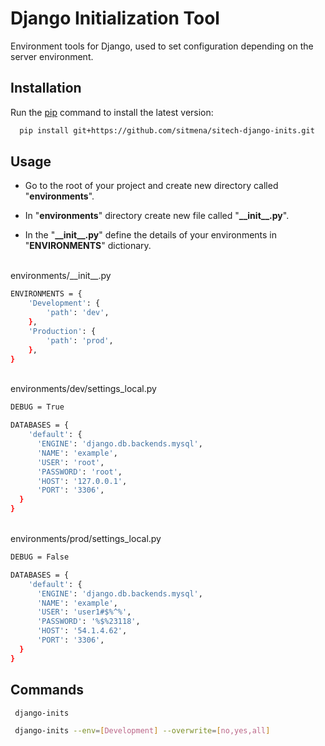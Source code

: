 # Django Initialization Tool
Environment tools for Django, used to set configuration depending on the server environment.

## Installation
 Run the [pip](https://pip.pypa.io/en/stable/) command to install the latest version:
 
```bash
  pip install git+https://github.com/sitmena/sitech-django-inits.git
```

## Usage

 - Go to the root of your project and create new directory called "__environments__".
 
 - In "__environments__" directory  create new file called "**\_\_init\_\_.py**".

 - In the  "**\_\_init\_\_.py**" define the details of your environments in "**ENVIRONMENTS**" dictionary.


<br />
environments/__init__.py

```bash
ENVIRONMENTS = {  
    'Development': {  
	    'path': 'dev',  
	},  
	'Production': {  
		'path': 'prod',  
	},  
}
```

<br />
environments/dev/settings_local.py

```bash
DEBUG = True

DATABASES = {  
	'default': {  
      'ENGINE': 'django.db.backends.mysql',  
	  'NAME': 'example',  
	  'USER': 'root',  
	  'PASSWORD': 'root',  
	  'HOST': '127.0.0.1',  
	  'PORT': '3306',  
  }  
}
```

<br />
environments/prod/settings_local.py

```bash
DEBUG = False

DATABASES = {  
	'default': {  
      'ENGINE': 'django.db.backends.mysql',  
	  'NAME': 'example',  
	  'USER': 'user1#$%^%',  
	  'PASSWORD': '%$%23118',  
	  'HOST': '54.1.4.62',  
	  'PORT': '3306',  
  }  
}
```




## Commands

```bash
 django-inits
```

```bash
 django-inits --env=[Development] --overwrite=[no,yes,all]
```

    

